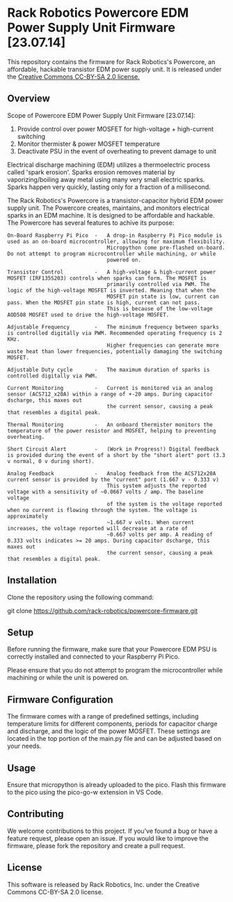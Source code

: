# Rack Robotics Powercore EDM Power Supply Unit Firmware [23.07.14]

This repository contains the firmware for Rack Robotics's Powercore, an affordable, hackable transistor EDM power supply unit. It is released under the [Creative Commons CC-BY-SA 2.0 license.](https://creativecommons.org/licenses/by-sa/2.0/legalcode)

## Overview

Scope of Powercore EDM Power Supply Unit Firmware [23.07.14]:
1) Provide control over power MOSFET for high-voltage + high-current switching
2) Monitor thermister & power MOSFET temperature
3) Deactivate PSU in the event of overheating to prevent damage to unit

Electrical discharge machining (EDM) utilizes a thermoelectric process called 'spark erosion'. Sparks erosion removes material 
by vaporizing/boiling away metal using many very small electric sparks. Sparks happen very quickly, lasting only for a
fraction of a millisecond.

The Rack Robotics's Powercore is a transistor-capacitor hybrid EDM power supply unit. The Powercore creates, maintains, and monitors electrical 
sparks in an EDM machine. It is designed to be affordable and hackable. The Powercore has several features to achive its purpose: 

    On-Board Raspberry Pi Pico  -   A drop-in Raspberry Pi Pico module is used as an on-board microcontroller, allowing for maximum flexibility. 
                                    Micropython come pre-flashed on-board. Do not attempt to program microcontroller while machining, or while 
                                    powered on.
    
    Transistor Control          -   A high-voltage & high-current power MOSFET (IRF135S203) controls when sparks can form. The MOSFET is
                                    primarily controlled via PWM. The logic of the high-voltage MOSFET is inverted. Meaning that when the 
                                    MOSFET pin state is low, current can pass. When the MOSFET pin state is high, current can not pass. 
                                    This is because of the low-voltage AOD508 MOSFET used to drive the high-voltage MOSFET.

    Adjustable Frequency        -   The minimum frequency between sparks is controlled digitally via PWM. Recommended operating frequency is 2 KHz.
                                    Higher frequencies can generate more waste heat than lower frequencies, potentially damaging the switching MOSFET.

    Adjustable Duty cycle       -   The maximum duration of sparks is controlled digitally via PWM.

    Current Monitoring          -   Current is monitored via an analog sensor (ACS712_x20A) within a range of +-20 amps. During capacitor dscharge, this maxes out 
                                    the current sensor, causing a peak that resembles a digital peak. 

    Thermal Monitoring          -   An onboard thermister monitors the temperature of the power resistor and MOSFET, helping to preventing overheating.

    Short Circuit Alert         -   (Work in Progress!) Digital feedback is provided during the event of a short by the "short alert" port (3.3 v normal, 0 v during short).

    Analog Feedback             -   Analog feedback from the ACS712x20A current sensor is provided by the "current" port (1.667 v - 0.333 v)
                                    This system adjusts the reported voltage with a sensitivity of ~0.0667 volts / amp. The baseline voltage 
                                    of the system is the voltage reported when no current is flowing through the system. The voltage is approximately 
                                    ~1.667 v volts. When current increases, the voltage reported will decrease at a rate of 
                                    ~0.667 volts per amp. A reading of 0.333 volts indicates >= 20 amps. During capacitor dscharge, this maxes out 
                                    the current sensor, causing a peak that resembles a digital peak.

## Installation

Clone the repository using the following command:

git clone https://github.com/rack-robotics/powercore-firmware.git

## Setup

Before running the firmware, make sure that your Powercore EDM PSU is correctly installed and connected to your Raspberry Pi Pico. 

Please ensure that you do not attempt to program the microcontroller while machining or while the unit is powered on.

## Firmware Configuration

The firmware comes with a range of predefined settings, including temperature limits for different components, periods for capacitor charge and discharge, and the logic of the power MOSFET. These settings are located in the top portion of the main.py file and can be adjusted based on your needs.

## Usage
Ensure that micropython is already uploaded to the pico. Flash this firmware to the pico using the pico-go-w extension in VS Code.

## Contributing
We welcome contributions to this project. If you've found a bug or have a feature request, please open an issue. If you would like to improve the firmware, please fork the repository and create a pull request.

## License
This software is released by Rack Robotics, Inc. under the Creative Commons CC-BY-SA 2.0 license.
